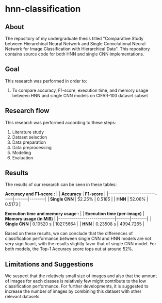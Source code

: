 # hnn-classification

## About
The repository of my undergraduate thesis titled "Comparative Study between Hierarchical Neural Network and Single Convolutional Neural Network for Image Classification with Hierarchical Data". This repository contains source code for both HNN and single CNN implementations.

## Goal
This research was performed in order to:
1. To compare accuracy, F1-score, execution time, and memory usage between HNN and single CNN models on CIFAR-100 dataset subset

## Research flow
This research was performed according to these steps:
1. Literature study
2. Dataset selection
3. Data preparation
4. Data preprocessing
5. Modeling
6. Evaluation

## Results
The results of our research can be seen in these tables:

**Accuracy and F1-score :**
|                             | **Accuracy** | **F1-score** |
|-----------------------------|-------|--------|
| **Single CNN** | 52.25% | 0.5185  |
| **HNN**         | 52.08% | 0.5173  |

**Execution time and memory usage :**
|                             | **Execution time (per-image)** | **Memory usage (in MiB)** |
|-----------------------------|-------|--------|
| **Single CNN** | 0.10520 s | 1027.5664  |
| **HNN**         | 0.23508 s | 4994.7265  |

Based on these results, we can conclude that the differences of classification performance between single CNN and HNN models are not very significant, with the results slightly favor that of single CNN model. For both models, the Top-1 Accuracy score tops out at around 52%. 

## Limitations and Suggestions
We suspect that the relatively small size of images and also that the amount of images for each classes is relatively few might contribute to the low classification performance. For further developments, it is suggested to increase the number of images by combining this dataset with other relevant datasets. 
